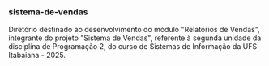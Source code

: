 ### sistema-de-vendas
 Diretório destinado ao desenvolvimento do módulo "Relatórios de Vendas", integrante do projeto "Sistema de Vendas", referente à segunda unidade da disciplina de Programação 2, do curso de Sistemas de Informação da UFS Itabaiana - 2025.
